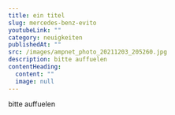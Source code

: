 ```yaml
---
title: ein titel
slug: mercedes-benz-evito
youtubeLink: ""
category: neuigkeiten
publishedAt: ""
src: /images/ampnet_photo_20211203_205260.jpg
description: bitte auffuelen
contentHeading:
  content: ""
  image: null
---
```

bitte auffuelen